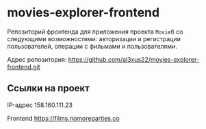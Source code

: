 # movies-explorer-frontend
Репозиторий фронтенда для приложения проекта `Movie`б со следующими возможностями: авторизации и регистрации пользователей, операции с фильмами и пользователями.

Адрес репозитория: https://github.com/al3xus22/movies-explorer-frontend.git

## Ссылки на проект

IP-адрес 158.160.111.23

Frontend https://films.nomoreparties.co